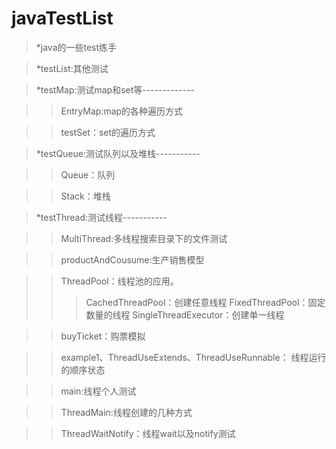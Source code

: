 # javaTestList
>*java的一些test练手



>*testList:其他测试



>*testMap:测试map和set等-------------



>>EntryMap:map的各种遍历方式

>>testSet：set的遍历方式

>*testQueue:测试队列以及堆栈-----------



>>Queue：队列

>>Stack：堆栈

>*testThread:测试线程-----------



>>MultiThread:多线程搜索目录下的文件测试

>>productAndCousume:生产销售模型

>>ThreadPool：线程池的应用。
>>>CachedThreadPool：创建任意线程
>>>FixedThreadPool：固定数量的线程
>>>SingleThreadExecutor：创建单一线程

>>buyTicket：购票模拟

>>example1、ThreadUseExtends、ThreadUseRunnable：
线程运行的顺序状态

>>main:线程个人测试

>>ThreadMain:线程创建的几种方式

>>ThreadWaitNotify：线程wait以及notify测试
